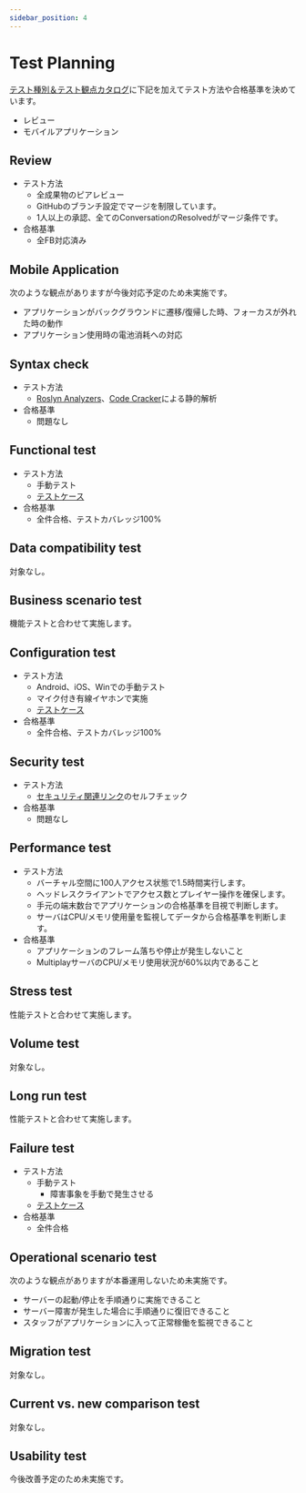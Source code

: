 ```yaml
---
sidebar_position: 4
---
```


# Test Planning

[テスト種別＆テスト観点カタログ](https://fintan.jp/page/1456/)に下記を加えてテスト方法や合格基準を決めています。

- レビュー
- モバイルアプリケーション

## Review

- テスト方法
  - 全成果物のピアレビュー
  - GitHubのブランチ設定でマージを制限しています。
  - 1人以上の承認、全てのConversationのResolvedがマージ条件です。
- 合格基準
  - 全FB対応済み

## Mobile Application

次のような観点がありますが今後対応予定のため未実施です。

- アプリケーションがバックグラウンドに遷移/復帰した時、フォーカスが外れた時の動作
- アプリケーション使用時の電池消耗への対応

## Syntax check

- テスト方法
  - [Roslyn Analyzers](https://github.com/dotnet/roslyn-analyzers)、[Code Cracker](https://github.com/code-cracker/code-cracker)による静的解析
- 合格基準
  - 問題なし

## Functional test

- テスト方法
  - 手動テスト
  - [テストケース](/sample-app/test-case#functional-test)
- 合格基準
  - 全件合格、テストカバレッジ100%

## Data compatibility test

対象なし。

## Business scenario test

機能テストと合わせて実施します。

## Configuration test

- テスト方法
  - Android、iOS、Winでの手動テスト
  - マイク付き有線イヤホンで実施
  - [テストケース](/sample-app/test-case#functional-test)
- 合格基準
  - 全件合格、テストカバレッジ100%

## Security test

- テスト方法
  - [セキュリティ関連リンク](https://fintan-contents.github.io/mobile-app-crib-notes/reference/security/awesome-sites)のセルフチェック
- 合格基準
  - 問題なし

## Performance test

- テスト方法
  - バーチャル空間に100人アクセス状態で1.5時間実行します。
  - ヘッドレスクライアントでアクセス数とプレイヤー操作を確保します。
  - 手元の端末数台でアプリケーションの合格基準を目視で判断します。
  - サーバはCPU/メモリ使用量を監視してデータから合格基準を判断します。
- 合格基準
  - アプリケーションのフレーム落ちや停止が発生しないこと
  - MultiplayサーバのCPU/メモリ使用状況が60%以内であること

## Stress test

性能テストと合わせて実施します。

## Volume test

対象なし。

## Long run test

性能テストと合わせて実施します。

## Failure test

- テスト方法
  - 手動テスト
    - 障害事象を手動で発生させる
  - [テストケース](/sample-app/test-case#failure-test)
- 合格基準
  - 全件合格

## Operational scenario test

次のような観点がありますが本番運用しないため未実施です。

- サーバーの起動/停止を手順通りに実施できること
- サーバー障害が発生した場合に手順通りに復旧できること
- スタッフがアプリケーションに入って正常稼働を監視できること

## Migration test

対象なし。

## Current vs. new comparison test

対象なし。

## Usability test

今後改善予定のため未実施です。
